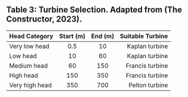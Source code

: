 ## Table 3: Turbine Selection. Adapted from (The Constructor, 2023).

|	Head Category	|	Start (m)	|	End (m)	|	Suitable Turbine	|
|	:---	|	:---:	|	:---:	|	---:	|
|	Very low head	|	0.5	|	10	|	Kaplan turbine	|
|	Low head	|	10	|	60	|	Kaplan turbine	|
|	Medium head	|	60	|	150	|	Francis turbine	|
|	High head	|	150	|	350	|	Francis turbine	|
|	Very high head	|	350	|	700	|	Pelton turbine	|
